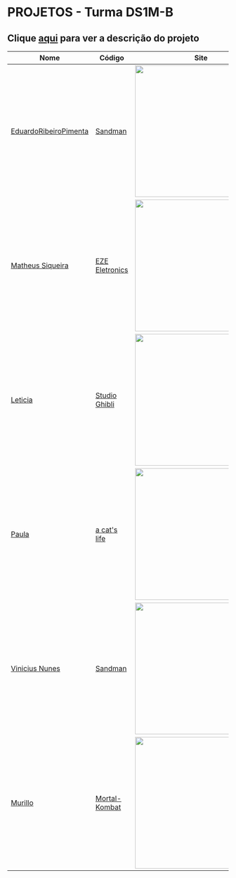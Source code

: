 # PROJETOS - Turma DS1M-B

## Clique [aqui](https://github.com/fernandoleonid/one-page-2022) para ver a descrição do projeto

| Nome          | Código                        | Site                              |
| --------------| ------------------------------|-----------------------------------|
| [EduardoRibeiroPimenta](https://github.com/)     |[Sandman](./EduardoRibeiroPimenta/)      | [<img src="./EduardoRibeiroPimenta/img/site_amongus.PNG" width="300">](https://fernandoleonid.github.io/one-page-2022/ds1m-b/EduardoRibeiroPimenta)|
| [Matheus Siqueira](https://github.com/ma7hs)     |[EZE Eletronics](./Matheus%20Siqueira/)      | [<img src="./Matheus%20Siqueira/images/EZE.png" width="300">](https://fernandoleonid.github.io/one-page-2022/ds1m-b/Matheus%20Siqueira)|
| [Leticia](https://github.com/leticia-evelin)     |[Studio Ghibli](./one-page-leticia/)      | [<img src="./one-page-leticia/img/totoro.png" width="300">](https://fernandoleonid.github.io/one-page-2022/ds1m-b/one-page-leticia)|
| [Paula](https://github.com/StaniukaitisPaula)     |[a cat's life](./Paula-B/)      | [<img src="./Paula-B/screenshot.PNG" width="300">](https://fernandoleonid.github.io/one-page-2022/ds1m-b/Paula-B)|
| [Vinicius Nunes](https://github.com/VINICIUSNUNES137)     |[Sandman](./viniciusNunes/)      | [<img src="./viniciusNunes/img/HOME.png" width="300">](https://fernandoleonid.github.io/one-page-2022/ds1m-b/viniciusNunes)|
| [Murillo](https://github.com/murillobarbosa)     |[Mortal-Kombat](./Murillo/)      | [<img src="./Murillo/img/thumb-1920-516677.jpg" width="300">](https://fernandoleonid.github.io/one-page-2022/ds1m-b/Murillo)|


